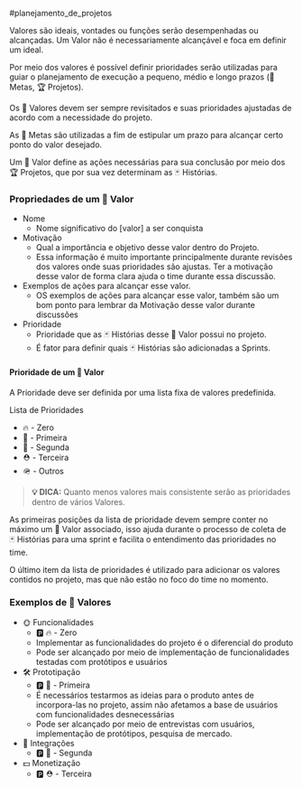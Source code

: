 #planejamento_de_projetos 

Valores são ideais, vontades ou funções serão desempenhadas ou alcançadas. Um Valor não é necessariamente alcançável e foca em definir um ideal.

Por meio dos valores é possível definir prioridades serão utilizadas para guiar o planejamento de execução a pequeno, médio e longo prazos (🎯 Metas, 🏆 Projetos).

Os 🌟 Valores devem ser sempre revisitados e suas prioridades ajustadas de acordo com a necessidade do projeto.

As 🎯 Metas são utilizadas a fim de estipular um prazo para alcançar certo ponto do valor desejado.

Um 🌟 Valor define as ações necessárias para sua conclusão por meio dos 🏆 Projetos, que por sua vez determinam as 🃏 Histórias.

### Propriedades de um 🌟 Valor

- Nome
  - Nome significativo do [valor] a ser conquista
- Motivação
  - Qual a importância e objetivo desse valor dentro do Projeto.
  - Essa informação é muito importante principalmente durante revisões dos valores onde suas prioridades são ajustas. Ter a motivação desse valor de forma clara ajuda o time durante essa discussão.
- Exemplos de ações para alcançar esse valor.
  - OS exemplos de ações para alcançar esse valor, também são um bom ponto para lembrar da Motivação desse valor durante discussões
- Prioridade
  - Prioridade que as 🃏 Histórias desse 🌟 Valor possui no projeto.
  - É fator para definir quais 🃏 Histórias são adicionadas a Sprints.

#### Prioridade de um 🌟 Valor
A Prioridade deve ser definida por uma lista fixa de valores predefinida.

Lista de Prioridades

- 🔥 - Zero
- 🎈 - Primeira
- 👑 - Segunda
- ⛑️ - Terceira
- 🪖 - Outros
  
> **💡 DICA:** Quanto menos valores mais consistente serão as prioridades dentro de vários Valores. 

As primeiras posições da lista de prioridade devem sempre conter no máximo um 🌟 Valor associado, isso ajuda durante o processo de coleta de 🃏 Histórias para uma sprint e facilita o entendimento das prioridades no time.

O último item da lista de prioridades é utilizado para adicionar os valores contidos no projeto, mas que não estão no foco do time no momento.

### Exemplos de 🌟 Valores

- 🌞 Funcionalidades
  - 🅿️ 🔥 - Zero
  - Implementar as funcionalidades do projeto é o diferencial do produto
  - Pode ser alcançado por meio de implementação de funcionalidades testadas com protótipos e usuários
- 🛠️ Prototipação
  - 🅿️ 🎈 - Primeira
  - É necessários testarmos as ideias para o produto antes de incorpora-las no projeto, assim não afetamos a base de usuários com funcionalidades desnecessárias
  - Pode ser alcançado por meio de entrevistas com usuários, implementação de protótipos, pesquisa de mercado.
- 🧩 Integrações
    - 🅿️ 👑 - Segunda
- 💵 Monetização
    - 🅿️ ⛑️ - Terceira
